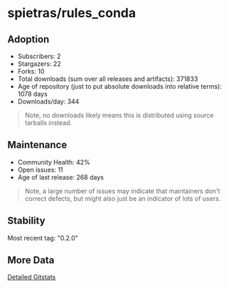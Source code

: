 # spietras/rules_conda

## Adoption

- Subscribers: 2
- Stargazers: 22
- Forks: 10
- Total downloads (sum over all releases and artifacts): 371833
- Age of repository (just to put absolute downloads into relative terms): 1078 days
- Downloads/day: 344

> Note, no downloads likely means this is distributed using source tarballs instead.

## Maintenance

- Community Health: 42%
- Open issues: 11
- Age of last release: 268 days

> Note, a large number of issues may indicate that maintainers don't correct defects, but might also
> just be an indicator of lots of users.

## Stability

Most recent tag: "0.2.0"

## More Data

[Detailed Gitstats](/bazel-catalog/gitstats/spietras/rules_conda)

